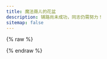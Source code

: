 ```yaml
---
title: 魔法薇ㄦ的花盆
description: 铺路尚未成功，同志仍需努力！
sitemap: false
---
```

<script type="importmap" data-pjax>
  {
    "imports": {
      "@fluentui/web-components": "https://cdn.jsdelivr.net/npm/@fluentui/web-components/+esm",
      "@vue/devtools-api": "https://cdn.jsdelivr.net/npm/@vue/devtools-api/+esm",
      "marked": "https://cdn.jsdelivr.net/npm/marked/+esm",
      "marked-highlight": "https://cdn.jsdelivr.net/npm/marked-highlight/+esm",
      "highlight.js": "https://cdn.jsdelivr.net/npm/highlight.js/+esm",
      "vue": "https://cdn.jsdelivr.net/npm/vue/dist/vue.esm-browser.prod.js",
      "vue-router": "https://cdn.jsdelivr.net/npm/vue-router/dist/vue-router.esm-browser.js"
    }
  }
</script>

<script type="module" data-pjax>
  import {
    provideFluentDesignSystem,
    fluentProgressRing,
    fluentTextField,
    fluentTreeItem,
    fluentTreeView,
    accentBaseColor,
    SwatchRGB,
    fillColor,
    neutralLayerFloating,
    baseLayerLuminance,
    StandardLuminance
  } from "@fluentui/web-components";
  provideFluentDesignSystem()
    .register(
      fluentProgressRing(),
      fluentTextField(),
      fluentTreeItem(),
      fluentTreeView()
    );
  accentBaseColor.withDefault(SwatchRGB.create(0xFC / 0xFF, 0x64 / 0xFF, 0x23 / 0xFF));
  fillColor.withDefault(neutralLayerFloating);
  const scheme = matchMedia("(prefers-color-scheme: dark)");
  if (typeof scheme !== "undefined") {
    scheme.addEventListener("change", e => baseLayerLuminance.withDefault(e.matches ? StandardLuminance.DarkMode : StandardLuminance.LightMode));
    if (scheme.matches) {
      baseLayerLuminance.withDefault(StandardLuminance.DarkMode);
    }
  }
</script>

{% raw %}
<div id="vue-app">
  <router-view></router-view>
</div>

<template id="home-view-template">
  <page-title title="主页"></page-title>
  <div class="stack-vertical" style="row-gap: 8px;" v-if="posts.length">
    <post-card v-for="post of posts" :post="post"></post-card>
  </div>
  <fluent-progress-ring v-else></fluent-progress-ring>
  <table-of-contents hidden="true"></table-of-contents>
</template>

<template id="posts-view-template">
  <page-title v-if="post" :title="post.title" :subtitle="subtitle"></page-title>
  <post-detail-card v-if="post" :post="post" ref="content"></post-detail-card>
  <fluent-progress-ring v-else></fluent-progress-ring>
  <table-of-contents ref="toc"></table-of-contents>
</template>

<template id="cates-view-template">
  <page-title :title="title" :subtitle="subtitle"></page-title>
  <div v-if="$route.params.slug">
    <div class="stack-vertical" style="row-gap: 8px;" v-if="posts.length">
      <post-card v-for="post of posts" :post="post"></post-card>
    </div>
  </div>
  <div v-else>
    <div v-if="cates.length" class="stack-vertical" style="row-gap: 8px;">
      <div class="clickable-card" v-for="cate of cates"
        @click="() => $router.push(`/${$route.params.type}/${cate.slug}`)">
        {{ cate.name }}
      </div>
    </div>
    <fluent-progress-ring v-else></fluent-progress-ring>
  </div>
  <table-of-contents hidden="true"></table-of-contents>
</template>

<template id="archives-view-template">
  <page-title :title="title" :subtitle="subtitle"></page-title>
  <div v-if="$route.params.year">
    <div class="stack-vertical" style="row-gap: 8px;" v-if="posts.length">
      <post-card v-for="post of posts" :post="post"></post-card>
    </div>
  </div>
  <div v-else>
    <fluent-tree-view v-if="archives.length" ref="tree">
      <fluent-tree-item v-for="year of archives" :data-year="year.year">
        {{ year.year }} 年
        <fluent-tree-item v-for="month of year.data" :data-year="year.year" :data-month="month.month">
          {{ month.month }} 月
        </fluent-tree-item>
      </fluent-tree-item>
    </fluent-tree-view>
    <fluent-progress-ring v-else></fluent-progress-ring>
  </div>
  <table-of-contents hidden="true"></table-of-contents>
</template>

<template id="search-view-template">
  <page-title title="搜索"></page-title>
  <fluent-text-field v-model="searchText" style="width: 100%;">
    <svg-host src="https://cdn.jsdelivr.net/npm/@fluentui/svg-icons/icons/search_16_regular.svg" slot="end"></svg-host>
  </fluent-text-field>
  <div v-if="resultItems.length" class="stack-vertical search-result-container" style="row-gap: 8px;" ref="container">
    找到 {{ resultItems.length }} 个搜索结果
    <div class="clickable-card" v-for="result of resultItems" v-html="result.item"></div>
  </div>
  <table-of-contents hidden="true"></table-of-contents>
</template>

<template id="pages-view-template">
  <page-title :title="title" :subtitle="subtitle"></page-title>
  <div v-if="$route.params.path">
    <post-detail-card v-if="page" :post="page" ref="content"></post-detail-card>
    <fluent-progress-ring v-else></fluent-progress-ring>
    <table-of-contents ref="toc"></table-of-contents>
  </div>
  <div v-else>
    <div v-if="pages.length" class="stack-vertical" style="row-gap: 8px;">
      <div class="clickable-card" v-for="page of pages" :lang="page.language"
        @click="() => $router.push(getUrl(page.url))">
        {{ page.title }}
        <span v-if="page.description" style="color: var(--neutral-foreground-hint);">
          <br>{{ page.description }}
        </span>
      </div>
    </div>
    <fluent-progress-ring v-else></fluent-progress-ring>
    <table-of-contents hidden="true"></table-of-contents>
  </div>
</template>

<template id="svg-host-template">
  <div class="svg-host" v-html="innerHTML"></div>
</template>

<template id="post-card-template">
  <div class="post-card clickable-card" :lang="post.language" @click="() => $router.push(`/posts/${post.url}`)">
    <h2 style="margin-top: 20px;">{{ post.title }}</h2>
    <div v-html="post.excerpt"></div>
  </div>
</template>

<template id="post-detail-card-template">
  <div class="post-detail-card" :lang="post.language" ref="content"></div>
</template>
{% endraw %}

<script type="module" data-pjax>
  import { createApp } from "vue";
  import { createRouter, createWebHashHistory } from "vue-router";
  import { Marked } from "marked";
  import { markedHighlight } from "marked-highlight";
  import { HighlightJS as hljs } from "highlight.js";
  createApp({
    data() {
      return {
        menus: null
      }
    },
    watch: {
      "$route.path"(newValue, oldValue) {
        if (newValue !== oldValue) {
          this.registerActiveMenuItem();
        }
      }
    },
    methods: {
      registerActiveMenuItem() {
        switch (this.$route.path.split('/')[1]) {
          case '':
            this.menus[0].classList.toggle("menu-item-active", true);
            this.menus[1].classList.toggle("menu-item-active", false);
            this.menus[2].classList.toggle("menu-item-active", false);
            this.menus[3].classList.toggle("menu-item-active", false);
            this.menus[4].classList.toggle("menu-item-active", false);
            break;
          case "tags":
            this.menus[0].classList.toggle("menu-item-active", false);
            this.menus[1].classList.toggle("menu-item-active", true);
            this.menus[2].classList.toggle("menu-item-active", false);
            this.menus[3].classList.toggle("menu-item-active", false);
            this.menus[4].classList.toggle("menu-item-active", false);
            break;
          case "categories":
            this.menus[0].classList.toggle("menu-item-active", false);
            this.menus[1].classList.toggle("menu-item-active", false);
            this.menus[2].classList.toggle("menu-item-active", true);
            this.menus[3].classList.toggle("menu-item-active", false);
            this.menus[4].classList.toggle("menu-item-active", false);
            break;
          case "archives":
            this.menus[0].classList.toggle("menu-item-active", false);
            this.menus[1].classList.toggle("menu-item-active", false);
            this.menus[2].classList.toggle("menu-item-active", false);
            this.menus[3].classList.toggle("menu-item-active", true);
            this.menus[4].classList.toggle("menu-item-active", false);
            break;
          case "search":
            this.menus[0].classList.toggle("menu-item-active", false);
            this.menus[1].classList.toggle("menu-item-active", false);
            this.menus[2].classList.toggle("menu-item-active", false);
            this.menus[3].classList.toggle("menu-item-active", false);
            this.menus[4].classList.toggle("menu-item-active", true);
            break;
          default:
            this.menus[0].classList.toggle("menu-item-active", false);
            this.menus[1].classList.toggle("menu-item-active", false);
            this.menus[2].classList.toggle("menu-item-active", false);
            this.menus[3].classList.toggle("menu-item-active", false);
            this.menus[4].classList.toggle("menu-item-active", false);
            break;
        }
      }
    },
    mounted() {
      const siderbar = document.querySelector(".sidebar>.pjax");
      if (siderbar) {
        const inner = document.createElement("div");
        inner.className = "sidebar-inner animated fadeInUp";
        inner.style.padding = "18px 0 0 0"
        siderbar.appendChild(inner);
        const animated = document.createElement("div");
        animated.className = "animated";
        inner.appendChild(animated);
        const title = document.createElement("div");
        title.className = "links-of-blogroll-title";
        title.innerHTML = '<i class="fa fa-signs-post fa-fw"></i>导航';
        animated.appendChild(title);
        const menu = document.createElement("ul");
        menu.className = "main-menu menu";
        animated.appendChild(menu);
        const $router = this.$router;
        const menus = [];
        function createMenuItem(type, href, icon, content) {
          const item = document.createElement("li");
          item.className = `menu-item menu-item-${type} animated fadeInDown`;
          const a = document.createElement("a");
          a.rel = "section";
          a.innerHTML = `<i class="fa fa-${icon} fa-fw"></i>${content}`;
          a.addEventListener("click", () => $router.push(href));
          item.appendChild(a);
          if (type === "search") { item.style.display = "block"; }
          menus.push(a);
          return item;
        }
        menu.appendChild(createMenuItem("home", "/", "home", "首页"));
        menu.appendChild(createMenuItem("tags", "/tags", "tags", "标签"));
        menu.appendChild(createMenuItem("categories", "/categories", "th", "分类"));
        menu.appendChild(createMenuItem("archive", "/archives", "archive", "归档"));
        menu.appendChild(createMenuItem("search", "/search", "search", "搜索"));
        this.menus = menus;
        this.registerActiveMenuItem();
      }
    }
  }).use(createRouter({
    history: createWebHashHistory(),
    routes: [{
      path: '/',
      alias: ["/posts"],
      component: {
        template: "#home-view-template",
        data() {
          return {
            posts: []
          }
        },
        async mounted() {
          this.posts = [];
          const posts = await fetch("/api/posts.json").then(x => x.json());
          for (const page of posts.data.pages) {
            const info = await fetch(`/${page.api}`).then(x => x.json());
            this.posts.push(...info.data.posts);
          }
        }
      }
    }, {
      path: "/posts/:slug+",
      component: {
        template: "#posts-view-template",
        data() {
          return {
            post: null
          }
        },
        computed: {
          subtitle() {
            const date = new Date(this.post.date);
            let result = `发布时间：<time title="${date.toLocaleString()}" itemprop="dateCreated datePublished" datetime="${this.post.date}">${date.toLocaleDateString()}</time>`;
            const updated = new Date(this.post.updated);
            if (date.getFullYear() !== updated.getFullYear() ||
              date.getMonth() !== updated.getMonth() ||
              date.getDate() !== updated.getDate()) {
              result += `&ensp;|&ensp;最后更新：<time title="${updated.toLocaleString()}" itemprop="dateCreated datePublished" datetime="${this.post.updated}">${updated.toLocaleDateString()}</time>`;
            }
            if (this.post.categories.length) {
              result += `&ensp;|&ensp;分类于：${this.post.categories.map(x => `<a href="#/categories/${x.name}">${x.name}</a>`).join('、')}`;
            }
            return result;
          }
        },
        watch: {
          "$route.params.slug"(newValue, oldValue) {
            if (newValue !== oldValue) {
              this.onupdate();
            }
          }
        },
        methods: {
          async onupdate() {
            const post = await fetch(`/api/posts/${this.$route.params.slug.join("/")}.json`).then(x => x.json());
            this.post = {
              ...post.data,
              getContent() {
                const raw = this.raw;
                let inRow = false;
                let time = 0, count = 0;
                let index = 0;
                for (; index < raw.length; index++) {
                  const c = raw[index];
                  if (inRow) {
                    if (c === '-') {
                      count++;
                    }
                    else {
                      if (count >= 3 && ++time == 2) {
                        return raw.substring(index);
                      }
                      else {
                        inRow = false;
                        count = 0;
                      }
                    }
                  }
                  else if (c === '-') {
                    inRow = true;
                    count++;
                  }
                }
                return raw;
              }
            };
            await this.$nextTick();
            const $el = this.$refs.content.$el;
            if (typeof pjax !== "undefined") {
              pjax.refresh($el);
            }
            this.$refs.toc.refresh($el);
          }
        },
        mounted() {
          return this.onupdate();
        }
      }
    }, {
      path: "/:type(tags|categories)/:slug?",
      component: {
        template: "#cates-view-template",
        data() {
          return {
            cates: [],
            posts: []
          }
        },
        computed: {
          title() {
            const params = this.$route.params;
            const title = params.type === "tags" ? "标签" : "分类"
            return params.slug ? `${title}：${params.slug}` : title;
          },
          subtitle() {
            const params = this.$route.params;
            return params.slug ? `目前共计 ${this.posts.length} 篇文章` : `目前共计 ${this.cates.length} 个${params.type === "tags" ? "标签" : "分类"}`
          }
        },
        watch: {
          "$route.params.type"(newValue, oldValue) {
            if (newValue !== oldValue) {
              this.onupdate();
            }
          },
          "$route.params.slug"(newValue, oldValue) {
            if (newValue !== oldValue) {
              this.onupdate();
            }
          }
        },
        methods: {
          async onupdate() {
            const params = this.$route.params;
            if (params.slug) {
              const cate = await fetch(`/api/${params.type}/${params.slug}.json`).then(x => x.json());
              this.posts = cate.data.posts;
            }
            else {
              const cates = await fetch(`/api/${params.type}.json`).then(x => x.json());
              this.cates = cates.data;
            }
          }
        },
        mounted() {
          return this.onupdate();
        }
      }
    }, {
      path: "/archives/:year(\\d+)?/:month(\\d+)?",
      component: {
        template: "#archives-view-template",
        data() {
          return {
            archives: [],
            posts: []
          }
        },
        computed: {
          title() {
            const params = this.$route.params;
            return params.year ? params.month ? `归档：${params.year} 年 ${+params.month} 月` : `归档：${params.year} 年` : "归档";
          },
          subtitle() {
            return this.$route.params.year ? `目前共计 ${this.posts.length} 篇文章` : '';
          }
        },
        watch: {
          "$route.params.year"(newValue, oldValue) {
            if (newValue !== oldValue) {
              this.onupdate();
            }
          },
          "$route.params.month"(newValue, oldValue) {
            if (newValue !== oldValue) {
              this.onupdate();
            }
          }
        },
        methods: {
          async onupdate() {
            const params = this.$route.params;
            if (params.year) {
              if (params.month) {
                const archive = await fetch(`/api/archives/${params.year}/${params.month.padStart(2, '0')}.json`).then(x => x.json());
                this.posts = archive.data.posts;
              }
              else {
                const archive = await fetch(`/api/archives/${params.year}.json`).then(x => x.json());
                this.posts = archive.data.posts;
              }
            }
            else {
              const archives = await fetch("/api/archives.json").then(x => x.json());
              this.archives = archives.data;
            }
          },
          onselectedchange(e) {
            const dataset = e.target.dataset;
            if (dataset.month) {
              this.$router.push(`/archives/${dataset.year}/${dataset.month.padStart(2, '0')}`);
            }
            else {
              this.$router.push(`/archives/${dataset.year}`);
            }
          }
        },
        mounted() {
          return this.onupdate();
        },
        updated() {
          const tree = this.$refs.tree;
          if (tree instanceof HTMLElement && !tree.dataset.mounted) {
            tree.dataset.mounted = true;
            const handleSelectedChange = tree.handleSelectedChange;
            tree.handleSelectedChange = this.onselectedchange;
          }
        }
      }
    }, {
      path: "/search",
      component: {
        template: "#search-view-template",
        data() {
          return {
            localSearch: null,
            searchText: '',
            resultItems: []
          }
        },
        watch: {
          searchText(newValue, oldValue) {
            if (newValue !== oldValue) {
              this.inputEventFunction(newValue);
            }
          }
        },
        methods: {
          inputEventFunction(searchText) {
            const keywords = searchText.split(/[-\s]+/);
            let resultItems = [];
            if (searchText.length > 0) {
              resultItems = this.localSearch.getResultItems(keywords);
            }
            if (resultItems.length) {
              resultItems.sort((left, right) =>
                left.includedCount !== right.includedCount
                  ? right.includedCount - left.includedCount
                  : left.hitCount !== right.hitCount
                    ? right.hitCount - left.hitCount
                    : right.id - left.id);
            }
            this.resultItems = resultItems;
            if (typeof pjax !== "undefined") {
              this.$nextTick(() => pjax.refresh(this.$refs.container));
            }
          }
        },
        async mounted() {
          if (typeof LocalSearch !== "undefined") {
            const localSearch = new LocalSearch({
              path: CONFIG.path,
              top_n_per_article: CONFIG.localsearch.top_n_per_article,
              unescape: CONFIG.localsearch.unescape
            });
            this.localSearch = localSearch;
            await localSearch.fetchData();
          }
        }
      }
    }, {
      path: "/pages/:path*",
      component: {
        template: "#pages-view-template",
        data() {
          return {
            pages: [],
            page: null
          }
        },
        computed: {
          title() {
            return this.page ? this.page.title : "页面";
          },
          subtitle() {
            return this.page ? this.page.description : `目前共计 ${this.pages.length} 个页面`;
          }
        },
        watch: {
          "$route.params.path"(newValue, oldValue) {
            if (newValue !== oldValue) {
              this.onupdate();
            }
          }
        },
        methods: {
          async onupdate() {
            const path = this.$route.params.path;
            if (path instanceof Array) {
              const last = path[path.length - 1];
              const page = await (() => {
                if (last === "index.html") {
                  return fetch(`/api/pages/${path.slice(0, -1).join('/')}.json`).then(x => x.json());
                }
                else if (last.endsWith(".html")) {
                  return fetch(`/api/pages/${path.join('/').replace(/\.html$/, '')}.json`).then(x => x.json());
                }
                else {
                  return fetch(`/api/pages/${path.join('/')}.json`).then(x => x.json());
                }
              })();
              this.page = {
                ...page.data,
                getContent() {
                  const raw = this.raw;
                  let inRow = false;
                  let time = 0, count = 0;
                  let index = 0;
                  for (; index < raw.length; index++) {
                    const c = raw[index];
                    if (inRow) {
                      if (c === '-') {
                        count++;
                      }
                      else {
                        if (count >= 3 && ++time == 2) {
                          return raw.substring(index).replace(/\u007b% \w+ %\u007d/g, '').replaceAll("vue-app", `vue-subapp-${Date.now()}`);
                        }
                        else {
                          inRow = false;
                          count = 0;
                        }
                      }
                    }
                    else if (c === '-') {
                      inRow = true;
                      count++;
                    }
                  }
                  return raw.replace(/\u007b% \w+ %\u007d/g, '').replaceAll("vue-app", `vue-subapp-${Date.now()}`);
                }
              };
              await this.$nextTick();
              const $el = this.$refs.content.$el;
              if (typeof pjax !== "undefined") {
                pjax.refresh($el);
              }
              this.$refs.toc.refresh($el);
            }
            else {
              const pages = await fetch("/api/pages.json").then(x => x.json());
              this.pages = pages.data;
            }
          },
          getUrl(url) {
            url = url.replace(/\/index\.html$/, '');
            return url.startsWith('/')
              ? `/pages${url}`
              : `/pages/${url}`;
          }
        },
        mounted() {
          return this.onupdate();
        }
      }
    }]
  })).component("svg-host", {
    template: "#svg-host-template",
    props: {
      src: String
    },
    data() {
      return {
        innerHTML: null
      }
    },
    watch: {
      src(newValue, oldValue) {
        if (newValue !== oldValue) {
          this.getSVGAsync(newValue).then(svg => this.innerHTML = svg);
        }
      }
    },
    methods: {
      async getSVGAsync(src) {
        if (src) {
          try {
            return await fetch(src)
              .then(response => response.text());
          }
          catch (ex) {
            console.error(ex);
          }
        }
        return '';
      }
    },
    mounted() {
      this.getSVGAsync(this.src).then(svg => this.innerHTML = svg);
    }
  }).component("page-title", {
    props: {
      title: String,
      subtitle: String,
      description: String
    },
    watch: {
      title(newValue, oldValue) {
        if (newValue !== oldValue) {
          this.setTitle(newValue);
        }
      },
      subtitle(newValue, oldValue) {
        if (newValue !== oldValue) {
          this.setSubtitle(newValue);
        }
      },
      description(newValue, oldValue) {
        if (newValue !== oldValue) {
          this.setDescription(newValue);
        }
      }
    },
    methods: {
      setTitle(title) {
        title ||= "魔法薇ㄦ的花盆";
        document.title = title;
        const postTitle = document.querySelector(".post-title");
        if (postTitle instanceof HTMLElement) {
          postTitle.innerText = title;
        }
      },
      setSubtitle(subtitle) {
        const postDescription = document.querySelector(".post-description");
        if (postDescription instanceof HTMLElement) {
          postDescription.innerHTML = subtitle ?? '';
        }
      },
      setDescription(description) {
        const meta = document.querySelector("meta[name='description']");
        if (meta instanceof HTMLMetaElement) {
          meta.content = description || "铺路尚未成功，同志仍需努力！";
        }
      }
    },
    mounted() {
      this.setTitle(this.title);
      this.setSubtitle(this.subtitle);
      this.setDescription(this.description);
    }
  }).component("post-card", {
    template: "#post-card-template",
    props: {
      post: Object
    },
    watch: {
      async "post.excerpt"(newValue, oldValue) {
        if (newValue !== oldValue) {
          await this.$nextTick();
          this.onUpdate();
        }
      }
    },
    methods: {
      highlight(element) {
        if (!(element instanceof Element)) { return; }
        const figure = element.querySelectorAll("figure.highlight");
        figure.forEach(element => {
          // Skip pre > .mermaid for folding and copy button
          if (element.querySelector(".mermaid")) return;
          let span = element.querySelectorAll(".code .line span");
          if (span.length === 0) {
            // Hljs without line_number and wrap
            span = element.querySelectorAll("code.highlight span");
          }
          span.forEach(s => {
            s.classList.forEach(name => {
              if (!name.startsWith("hljs-")) {
                s.classList.replace(name, `hljs-${name}`);
              }
            });
          });
        });
      },
      fixImage(element) {
        if (element instanceof Element) {
          const images = element.querySelectorAll("img[data-src]:not([src])");
          if (typeof lozad === "undefined") {
            images.forEach(image => {
              const src = image.getAttribute("data-src");
              if (src) {
                image.removeAttribute("data-src");
                image.setAttribute("src", src);
              }
            });
          }
          else {
            lozad(images).observe();
          }
        }
      },
      onUpdate() {
        const $el = this.$el;
        if ($el instanceof Element) {
          this.highlight($el);
          this.fixImage($el);
          if (typeof pjax !== "undefined") {
            pjax.refresh($el);
          }
        }
      }
    },
    mounted() {
      this.onUpdate();
    }
  }).component("post-detail-card", {
    template: "#post-detail-card-template",
    props: {
      post: Object
    },
    watch: {
      async post(newValue, oldValue) {
        if (newValue !== oldValue) {
          this.setContent(newValue.getContent());
        }
      }
    },
    data() {
      return {
        marked: new Marked(
          markedHighlight({
            langPrefix: "hljs language-",
            highlight(code, lang, info) {
              const language = hljs.getLanguage(lang) ? lang : "plaintext";
              return hljs.highlight(code, { language }).value;
            }
          })
        )
      }
    },
    methods: {
      setContent(value) {
        const content = this.$refs.content;
        if (content instanceof HTMLElement) {
          content.innerHTML = this.marked.parse(value);
          if (typeof pjax !== "undefined") {
            pjax.executeScripts(content.querySelectorAll("script[data-pjax]"));
          }
        }
      }
    },
    mounted() {
      this.setContent(this.post.getContent());
    }
  }).component("table-of-contents", {
    props: {
      hidden: Boolean
    },
    data() {
      return {
        sections: []
      }
    },
    watch: {
      $route(newValue, oldValue) {
        if (newValue !== oldValue) {
          if (newValue.query.id) {
            const target = document.getElementById(newValue.query.id);
            if (target instanceof HTMLElement) {
              this.scrollTo(target);
            }
          }
        }
      },
      hidden(newValue, oldValue) {
        if (newValue !== oldValue && newValue && newValue !== "false") {
          this.updateSidebar(false);
        }
      }
    },
    methods: {
      refresh(article) {
        const toc = document.querySelector(".post-toc");
        if (toc instanceof HTMLElement) {
          const html = this.tocHelper(article);
          toc.innerHTML = html;
          if (typeof NexT !== "undefined") {
            const hasTOC = !!html;
            this.updateSidebar(hasTOC);
          }
          this.registerSidebarTOC(article);
          if (this.$route.query.id) {
            const target = article.querySelector(`#${this.$route.query.id}`);
            if (target instanceof HTMLElement) {
              this.scrollTo(target);
            }
          }
        }
      },
      updateSidebar(hasTOC) {
        document.querySelector(".sidebar-inner").classList.toggle("sidebar-nav-active", hasTOC);
        NexT.utils.activateSidebarPanel(hasTOC ? 0 : 1);
        NexT.utils.updateSidebarPosition();
      },
      tocHelper(article) {
        const data = this.queryDomForTocEntries(article);
        if (!data.length) return '';
        const className = "nav";
        const itemClassName = `${className}-item`;
        const linkClassName = `${className}-link`;
        const textClassName = `${className}-text`;
        const childClassName = `${className}-child`;
        const numberClassName = `${className}-number`;
        const levelClassName = `${className}-level`;
        const listNumber = true;
        let result = `<ol class="${className}">`;
        const lastNumber = [0, 0, 0, 0, 0, 0];
        let firstLevel = 0;
        let lastLevel = 0;
        for (let i = 0; i < data.length; i++) {
          const el = data[i];
          const { level, href, text } = el;
          lastNumber[level - 1]++;
          for (let i = level; i <= 5; i++) {
            lastNumber[i] = 0;
          }
          if (firstLevel) {
            for (let i = level; i < lastLevel; i++) {
              result += "</li></ol>";
            }
            if (level > lastLevel) {
              result += `<ol class="${childClassName}">`;
            }
            else {
              result += "</li>";
            }
          }
          else {
            firstLevel = level;
          }
          result += `<li class="${itemClassName} ${levelClassName}-${level}">`;
          if (href) {
            result += `<a class="${linkClassName}" href="${href}">`;
          }
          else {
            result += `<a class="${linkClassName}">`;
          }
          if (listNumber) {
            result += `<span class="${numberClassName}">`;
            for (let i = firstLevel - 1; i < level; i++) {
              result += `${lastNumber[i]}.`;
            }
            result += "</span> ";
          }
          result += `<span class="${textClassName}">${text}</span></a>`;
          lastLevel = level;
        }
        for (let i = firstLevel - 1; i < lastLevel; i++) {
          result += "</li></ol>";
        }
        return result;
      },
      queryDomForTocEntries(article) {
        if (!(article instanceof Element)) { return []; }
        const headings = article.querySelectorAll("h1, h2, h3, h4, h5, h6");
        if (!headings.length) { return []; }
        const basePath = this.$route.path;
        function createAnchor(element) {
          return {
            level: +element.nodeName[1],
            text: element.innerText || element.textContent,
            href: `#${basePath}?id=${element.id}`,
            anchors: []
          };
        }
        const tocArray = [];
        let chapter = null, subchapter = null;
        for (const element of headings) {
          if (!element.id) {
            const anchorText = element.innerText || element.textContent;
            const elementId = anchorText.replaceAll(' ', '-', '/', '\\', '#', '$', '@', ':', ',').toLowerCase();
            element.id = elementId;
          }
          if (element.innerText || element.textContent) {
            tocArray.push(createAnchor(element));
          }
        }
        return tocArray;
      },
      registerSidebarTOC(article) {
        if (typeof NexT === "undefined") { return; }
        const basePath = this.$route.path;
        const sections = [...document.querySelectorAll(".post-toc:not(.placeholder-toc) li a.nav-link")].map(element => {
          const target = article.querySelector(`#${element.getAttribute("href").replace(`#${basePath}?id=`, '')}`);
          // TOC item animation navigate.
          element.addEventListener("click", event => {
            event.preventDefault();
            this.scrollTo(target, () => history.pushState(null, document.title, element.href));
          });
          return target;
        });
        if (typeof NexT !== "undefined") {
          NexT.utils.sections = sections;
          NexT.utils.updateActiveNav();
        }
      },
      scrollTo(target, complete) {
        const offset = target.getBoundingClientRect().top + window.scrollY;
        window.anime({
          targets: document.scrollingElement,
          duration: 500,
          easing: "linear",
          scrollTop: offset,
          complete
        });
      }
    },
    mounted() {
      if (this.hidden && this.hidden !== "false") {
        this.updateSidebar(false);
      }
    },
  }).mount("#vue-app");
</script>

<style>
  #vue-app {
    font-family: var(--body-font);
    font-size: var(--type-ramp-base-font-size);
    line-height: var(--type-ramp-base-line-height);
    font-weight: var(--font-weight);
    color: var(--neutral-foreground-rest);
    color-scheme: light;
  }

  @media (prefers-color-scheme: dark) {
    #vue-app {
      color-scheme: dark;
    }
  }

  #vue-app .stack-vertical {
    display: flex;
    flex-direction: column;
  }

  #vue-app .stack-horizontal {
    display: flex;
    flex-direction: row;
    align-items: center;
  }

  #vue-app .search-result-container li {
    list-style: none;
  }

  #vue-app .search-result-container p {
    margin: 0;
  }

  .svg-host {
    display: flex;
  }

  .clickable-card {
    cursor: pointer;
    display: block;
    box-sizing: border-box;
    padding: calc(var(--design-unit) * 4px);
    background: var(--neutral-fill-input-rest);
    color: var(--neutral-foreground-rest);
    border: calc(var(--stroke-width) * 1px) solid var(--neutral-stroke-layer-rest);
    border-radius: calc(var(--control-corner-radius) * 1px);
    box-shadow: var(--elevation-shadow-card-rest);
    text-decoration: inherit;
  }

  .clickable-card:hover {
    background: var(--neutral-fill-input-hover);
    border: calc(var(--stroke-width) * 1px) solid var(--neutral-stroke-layer-hover);
    box-shadow: var(--elevation-shadow-card-hover);
  }

  .clickable-card:active {
    background: var(--neutral-fill-input-active);
    border: calc(var(--stroke-width) * 1px) solid var(--neutral-stroke-layer-active);
    box-shadow: var(--elevation-shadow-card-pressed);
  }

  .post-card img.emoji,
  .post-detail-card img.emoji {
    height: 18px;
    width: 18px;
  }

  .post-card figcaption,
  .post-detail-card figcaption {
    color: var(--neutral-foreground-hint);
    font-size: 0.875em;
    font-weight: bold;
    line-height: 1;
    margin: auto auto 15px;
    text-align: center;
  }
</style>